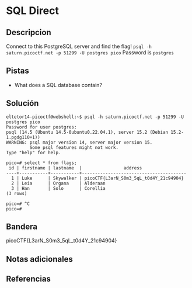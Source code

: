 # SQL Direct

## Descripcion
Connect to this PostgreSQL server and find the flag! `psql -h saturn.picoctf.net -p 51299 -U postgres pico` Password is `postgres`

## Pistas
- What does a SQL database contain?

## Solución

```
eltetor14-picoctf@webshell:~$ psql -h saturn.picoctf.net -p 51299 -U postgres pico
Password for user postgres: 
psql (14.5 (Ubuntu 14.5-0ubuntu0.22.04.1), server 15.2 (Debian 15.2-1.pgdg110+1))
WARNING: psql major version 14, server major version 15.
         Some psql features might not work.
Type "help" for help.

pico=# select * from flags;
 id | firstname | lastname  |                address                 
----+-----------+-----------+----------------------------------------
  1 | Luke      | Skywalker | picoCTF{L3arN_S0m3_5qL_t0d4Y_21c94904}
  2 | Leia      | Organa    | Alderaan
  3 | Han       | Solo      | Corellia
(3 rows)

pico=# ^C
pico=# 
```

## Bandera
picoCTF{L3arN_S0m3_5qL_t0d4Y_21c94904}

## Notas adicionales

## Referencias

